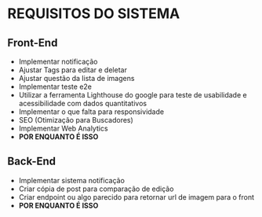 # REQUISITOS DO SISTEMA

## Front-End

* Implementar notificação
* Ajustar Tags para editar e deletar
* Ajustar questão da lista de imagens
* Implementar teste e2e
* Utilizar a ferramenta Lighthouse do google para teste de usabilidade e acessibilidade com dados quantitativos
* Implementar o que falta para responsividade
* SEO (Otimização para Buscadores)
* Implementar Web Analytics
* **POR ENQUANTO É ISSO**

## Back-End

* Implementar sistema notificação
* Criar cópia de post para comparação de edição
* Criar endpoint ou algo parecido para retornar url de imagem para o front
* **POR ENQUANTO É ISSO**


